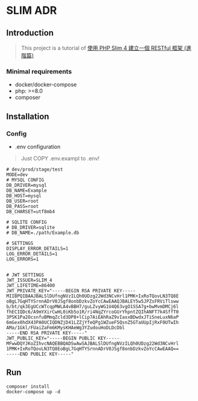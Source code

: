 # SLIM ADR

## Introduction

> This project is a tutorial of [使用 PHP Slim 4 建立一個 RESTful 框架 (進階篇)](https://poabob.github.io/2022-09-02/Build-a-PHP-RESTful-Framework-using-Slim-4-Part2/)

### Minimal requirements

* docker/docker-compose
* php: >=8.0
* composer

## Installation

### Config


* .env configuration

> Just COPY .env.exampl to .env!

```
# dev/prod/stage/test
MODE=dev
# MYSQL CONFIG
DB_DRIVER=mysql
DB_NAME=Example
DB_HOST=mysql
DB_USER=root
DB_PASS=root
DB_CHARSET=utf8mb4

# SQLITE CONFIG
# DB_DRIVER=sqlite
# DB_NAME=./path/Example.db

# SETTINGS
DISPLAY_ERROR_DETAILS=1
LOG_ERROR_DETAILS=1
LOG_ERRORS=1


# JWT SETTINGS
JWT_ISSUER=SLIM_4
JWT_LIFETIME=86400
JWT_PRIVATE_KEY="-----BEGIN RSA PRIVATE KEY-----
MIIBPQIBAAJBALSlDUfngNVzILQh0UDzg22Wd3NCvHrl1PMK+IxRoTQovLN3TQ8E
oBgL7GqHTYSrnnADrV0JSgf8onbDzkvZoYcCAwEAAQJBALEY5w5JPZsFRViTlsww
b/bt/qk3EgUCcWTcqpMWLA4vBBH7/guLZvyWG1U4Q63vgO1SSA7g+bwMvmDMCj6l
fhECIQDc6/A9mYXirCwHL0iKb5o1R/ri4NqZYrcoGUrYhpntZQIhANFT7k4SffT0
3PSK1Pa2OcsnfuBMmqZcld3DP8+lCip7AiEAhRaZ9vIaxxBDwdxJTiSneLuxN6aP
6mGex0hdX43PA0UCIQDNZjD41LZZjYfeQPg1WZueF5QsnZ5GTaUUpIjRxF0UTwIh
AMa/1Gkl/FUaiZaFm6KMysKHAeWg3YZudouHoDLDcDbl
-----END RSA PRIVATE KEY-----"
JWT_PUBLIC_KEY="-----BEGIN PUBLIC KEY-----
MFwwDQYJKoZIhvcNAQEBBQADSwAwSAJBALSlDUfngNVzILQh0UDzg22Wd3NCvHrl
1PMK+IxRoTQovLN3TQ8EoBgL7GqHTYSrnnADrV0JSgf8onbDzkvZoYcCAwEAAQ==
-----END PUBLIC KEY-----"
```

## Run

```
composer install
docker-compose up -d
```

